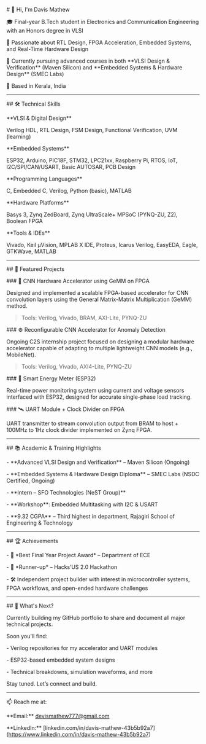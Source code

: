 \# 👋 Hi, I'm Davis Mathew



🎓 Final-year B.Tech student in Electronics and Communication Engineering with an Honors degree in VLSI  

🔧 Passionate about RTL Design, FPGA Acceleration, Embedded Systems, and Real-Time Hardware Design  

🌱 Currently pursuing advanced courses in both \*\*VLSI Design \& Verification\*\* (Maven Silicon) and \*\*Embedded Systems \& Hardware Design\*\* (SMEC Labs)  

📍 Based in Kerala, India



---



\## 🛠️ Technical Skills



\*\*VLSI \& Digital Design\*\*  

Verilog HDL, RTL Design, FSM Design, Functional Verification, UVM (learning)



\*\*Embedded Systems\*\*  

ESP32, Arduino, PIC18F, STM32, LPC21xx, Raspberry Pi, RTOS, IoT, I2C/SPI/CAN/USART, Basic AUTOSAR, PCB Design



\*\*Programming Languages\*\*  

C, Embedded C, Verilog, Python (basic), MATLAB



\*\*Hardware Platforms\*\*  

Basys 3, Zynq ZedBoard, Zynq UltraScale+ MPSoC (PYNQ-ZU, Z2), Boolean FPGA



\*\*Tools \& IDEs\*\*  

Vivado, Keil µVision, MPLAB X IDE, Proteus, Icarus Verilog, EasyEDA, Eagle, GTKWave, MATLAB



---



\## 🧪 Featured Projects



\### 🔲 CNN Hardware Accelerator using GeMM on FPGA  

Designed and implemented a scalable FPGA-based accelerator for CNN convolution layers using the General Matrix-Matrix Multiplication (GeMM) method.  

> Tools: Verilog, Vivado, BRAM, AXI-Lite, PYNQ-ZU



\### ⚙️ Reconfigurable CNN Accelerator for Anomaly Detection  

Ongoing C2S internship project focused on designing a modular hardware accelerator capable of adapting to multiple lightweight CNN models (e.g., MobileNet).  

> Tools: Verilog, Vivado, AXI4-Lite, PYNQ-ZU



\### 🔌 Smart Energy Meter (ESP32)  

Real-time power monitoring system using current and voltage sensors interfaced with ESP32, designed for accurate single-phase load tracking.



\### 🛰️ UART Module + Clock Divider on FPGA  

UART transmitter to stream convolution output from BRAM to host + 100MHz to 1Hz clock divider implemented on Zynq FPGA.



---



\## 📚 Academic \& Training Highlights



\- \*\*Advanced VLSI Design and Verification\*\* – Maven Silicon (Ongoing)  

\- \*\*Embedded Systems \& Hardware Design Diploma\*\* – SMEC Labs (NSDC Certified, Ongoing)  

\- \*\*Intern – SFO Technologies (NeST Group)\*\*  

\- \*\*Workshop\*\*: Embedded Multitasking with I2C \& USART  

\- \*\*9.32 CGPA\*\* – Third highest in department, Rajagiri School of Engineering \& Technology



---



\## 🏆 Achievements



\- 🥇 \*Best Final Year Project Award\* – Department of ECE  

\- 🥈 \*Runner-up\* – Hacks’US 2.0 Hackathon  

\- 🛠️ Independent project builder with interest in microcontroller systems, FPGA workflows, and open-ended hardware challenges



---



\## 📌 What's Next?



Currently building my GitHub portfolio to share and document all major technical projects.  

Soon you'll find:

\- Verilog repositories for my accelerator and UART modules  

\- ESP32-based embedded system designs  

\- Technical breakdowns, simulation waveforms, and more



Stay tuned. Let’s connect and build.



---



📫 Reach me at:  

\*\*Email:\*\* devismathew777@gmail.com  

\*\*LinkedIn:\*\* \[linkedin.com/in/davis-mathew-43b5b92a7](https://www.linkedin.com/in/davis-mathew-43b5b92a7)





